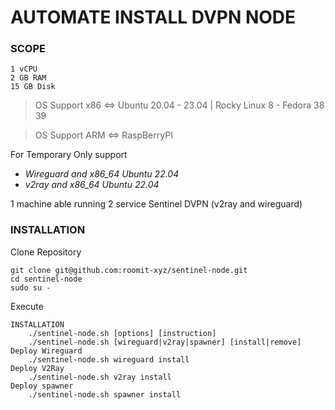 # AUTOMATE INSTALL DVPN NODE


### SCOPE

```
1 vCPU
2 GB RAM
15 GB Disk
```

>OS Support x86 <=> Ubuntu 20.04 - 23.04 | Rocky Linux 8 - Fedora 38 39

>OS Support ARM <=> RaspBerryPI

For Temporary Only support 

- *Wireguard and x86_64 Ubuntu 22.04*
- *v2ray and x86_64 Ubuntu 22.04*

1 machine able running 2 service Sentinel DVPN (v2ray and wireguard)

### INSTALLATION

Clone Repository

```
git clone git@github.com:roomit-xyz/sentinel-node.git
cd sentinel-node
sudo su -
```

Execute
```
INSTALLATION
    ./sentinel-node.sh [options] [instruction]
    ./sentinel-node.sh [wireguard|v2ray|spawner] [install|remove]
Deploy Wireguard
    ./sentinel-node.sh wireguard install
Deploy V2Ray
    ./sentinel-node.sh v2ray install
Deploy spawner
    ./sentinel-node.sh spawner install
```